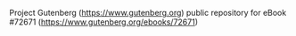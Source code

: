 Project Gutenberg (https://www.gutenberg.org) public repository
for eBook #72671 (https://www.gutenberg.org/ebooks/72671)
